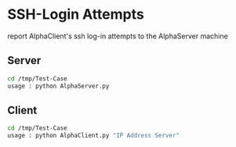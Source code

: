 # SSH-Login Attempts
report AlphaClient's ssh log-in attempts to the AlphaServer machine

## Server
```bash
cd /tmp/Test-Case
usage : python AlphaServer.py
```
## Client
```bash
cd /tmp/Test-Case
usage : python AlphaClient.py "IP Address Server"
```
